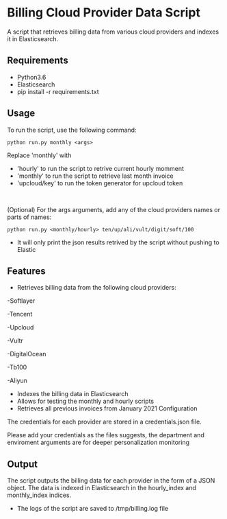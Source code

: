 # Billing Cloud Provider Data Script
A script that retrieves billing data from various cloud providers and indexes it in Elasticsearch.

## Requirements
- Python3.6
- Elasticsearch
- pip install -r requirements.txt

## Usage
To run the script, use the following command:
```
python run.py monthly <args>
```
Replace 'monthly' with 
- 'hourly' to run the script to retrive current hourly momment 
- 'monthly' to run the script to retrieve last month invoice
- 'upcloud/key' to run the token generator for upcloud token
<br />

(Optional)
For the args arguments, add any of the cloud providers names or parts of names:
```
python run.py <monthly/hourly> ten/up/ali/vult/digit/soft/100
```
- It will only print the json results retrived by the script without pushing to Elastic

## Features
- Retrieves billing data from the following cloud providers:
<p> -Softlayer</p>
<p> -Tencent</p>
<p> -Upcloud</p>
<p> -Vultr</p>
<p> -DigitalOcean</p>
<p> -Tb100</p>
<p> -Aliyun</p>

- Indexes the billing data in Elasticsearch
- Allows for testing the monthly and hourly scripts
- Retrieves all previous invoices from January 2021 Configuration

The credentials for each provider are stored in a credentials.json file.
<br />

Please add your credentials as the files suggests, the department and enviroment arguments are for deeper personalization monitoring

## Output
The script outputs the billing data for each provider in the form of a JSON object. The data is indexed in Elasticsearch in the hourly_index and monthly_index indices.
- The logs of the script are saved to /tmp/billing.log file
